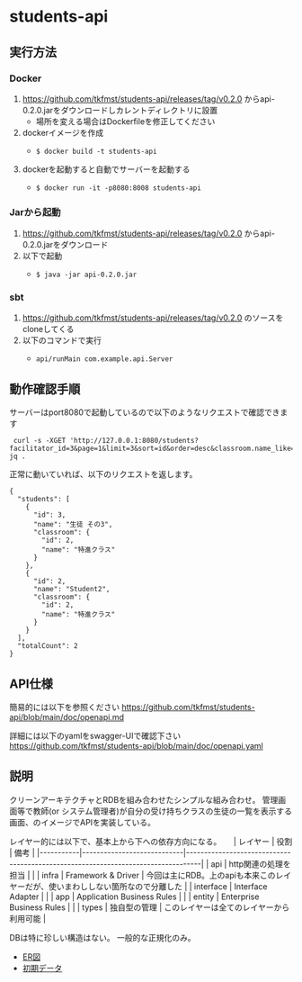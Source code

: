# students-api

## 実行方法

### Docker

1. https://github.com/tkfmst/students-api/releases/tag/v0.2.0 からapi-0.2.0.jarをダウンロードしカレントディレクトリに設置
    - 場所を変える場合はDockerfileを修正してください
2. dockerイメージを作成
    - ```
      $ docker build -t students-api
      ```
3. dockerを起動すると自動でサーバーを起動する
    - ```
      $ docker run -it -p8080:8008 students-api
      ```

### Jarから起動

1. https://github.com/tkfmst/students-api/releases/tag/v0.2.0 からapi-0.2.0.jarをダウンロード
2. 以下で起動
    - ```
      $ java -jar api-0.2.0.jar   
      ```

### sbt

1. https://github.com/tkfmst/students-api/releases/tag/v0.2.0 のソースをcloneしてくる
2. 以下のコマンドで実行
    - ```
      api/runMain com.example.api.Server
      ```

## 動作確認手順

サーバーはport8080で起動しているので以下のようなリクエストで確認できます
```
 curl -s -XGET 'http://127.0.0.1:8080/students?facilitator_id=3&page=1&limit=3&sort=id&order=desc&classroom.name_like=%E7%89%B9%E9%80%B2'| jq .
```

正常に動いていれば、以下のリクエストを返します。
```
{
  "students": [
    {
      "id": 3,
      "name": "生徒 その3",
      "classroom": {
        "id": 2,
        "name": "特進クラス"
      }
    },
    {
      "id": 2,
      "name": "Student2",
      "classroom": {
        "id": 2,
        "name": "特進クラス"
      }
    }
  ],
  "totalCount": 2
}
```

## API仕様

簡易的には以下を参照ください
https://github.com/tkfmst/students-api/blob/main/doc/openapi.md

詳細には以下のyamlをswagger-UIで確認下さい
https://github.com/tkfmst/students-api/blob/main/doc/openapi.yaml

## 説明

クリーンアーキテクチャとRDBを組み合わせたシンプルな組み合わせ。
管理画面等で教師(or システム管理者)が自分の受け持ちクラスの生徒の一覧を表示する画面、のイメージでAPIを実装している。

レイヤー的には以下で、基本上から下への依存方向になる。
　
| レイヤー  | 役割                       | 備考                                                                             |
|-----------|----------------------------|----------------------------------------------------------------------------------|
| api       | http関連の処理を担当       |                                                                                  |
| infra     | Framework & Driver         | 今回は主にRDB。上のapiも本来このレイヤーだが、使いまわししない箇所なので分離した |
| interface | Interface Adapter          |                                                                                  |
| app       | Application Business Rules |                                                                                  |
| entity    | Enterprise Business Rules  |                                                                                  |
| types     | 独自型の管理               | このレイヤーは全てのレイヤーから利用可能                                         |


DBは特に珍しい構造はない。
一般的な正規化のみ。

- [ER図](https://github.com/tkfmst/students-api/blob/main/doc/ER-Diagram.drawio.png)
- [初期データ](https://github.com/tkfmst/students-api/blob/main/modules/infra/src/main/scala/com/example/infra/h2/util/CreateInitialData.scala)



